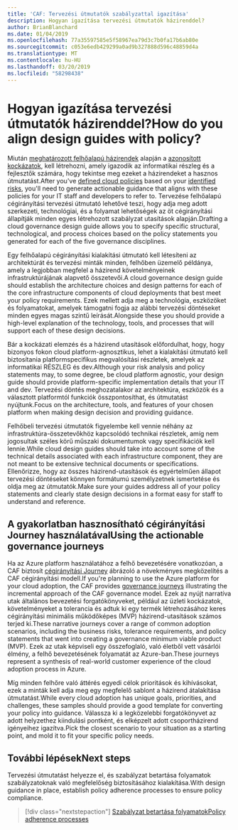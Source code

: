 ```yaml
---
title: 'CAF: Tervezési útmutatók szabályzattal igazítása'
description: Hogyan igazítása tervezési útmutatók házirenddel?
author: BrianBlanchard
ms.date: 01/04/2019
ms.openlocfilehash: 77a35597585e5f58967ea79d3c7b0fa17b6ab80e
ms.sourcegitcommit: c053e6edb429299a0ad9b327888d596c48859d4a
ms.translationtype: MT
ms.contentlocale: hu-HU
ms.lasthandoff: 03/20/2019
ms.locfileid: "58298438"
---
```

<!---
I've established policies. How to help developers adopt these policies?
Draft an architecture design guide.

[Aspirational statement] If you're using Azure, you can use one of ours as a starting point. The choose one of the following 6 as a starting point and mold it to fit your policies.
--->

<!-- markdownlint-disable MD026 -->

# <a name="how-do-you-align-design-guides-with-policy"></a><span data-ttu-id="08ace-103">Hogyan igazítása tervezési útmutatók házirenddel?</span><span class="sxs-lookup"><span data-stu-id="08ace-103">How do you align design guides with policy?</span></span>

<span data-ttu-id="08ace-104">Miután [meghatározott felhőalapú házirendek](define-policy.md) alapján a [azonosított kockázatok](understanding-business-risk.md), kell létrehozni, amely igazodik az informatikai részleg és a fejlesztők számára, hogy tekintse meg ezeket a házirendeket a hasznos útmutatást.</span><span class="sxs-lookup"><span data-stu-id="08ace-104">After you've [defined cloud policies](define-policy.md) based on your [identified risks](understanding-business-risk.md), you'll need to generate actionable guidance that aligns with these policies for your IT staff and developers to refer to.</span></span> <span data-ttu-id="08ace-105">Tervezése felhőalapú cégirányítási tervezési útmutató lehetővé teszi, hogy adja meg adott szerkezeti, technológiai, és a folyamat lehetőségek az öt cégirányítási állapítják minden egyes létrehozott szabályzat utasítások alapján.</span><span class="sxs-lookup"><span data-stu-id="08ace-105">Drafting a cloud governance design guide allows you to specify specific structural, technological, and process choices based on the policy statements you generated for each of the five governance disciplines.</span></span>

<span data-ttu-id="08ace-106">Egy felhőalapú cégirányítási kialakítási útmutató kell létesíteni az architektúrát és tervezési minták minden, felhőben üzemelő példánya, amely a legjobban megfelel a házirend követelményeinek infrastruktúrájának alapvető összetevői.</span><span class="sxs-lookup"><span data-stu-id="08ace-106">A cloud governance design guide should establish the architecture choices and design patterns for each of the core infrastructure components of cloud deployments that best meet your policy requirements.</span></span> <span data-ttu-id="08ace-107">Ezek mellett adja meg a technológia, eszközöket és folyamatokat, amelyek támogatni fogja az alábbi tervezési döntéseket minden egyes magas szintű leírását.</span><span class="sxs-lookup"><span data-stu-id="08ace-107">Alongside these you should provide a high-level explanation of the technology, tools, and processes that will support each of these design decisions.</span></span>

<span data-ttu-id="08ace-108">Bár a kockázati elemzés és a házirend utasítások előfordulhat, hogy, hogy bizonyos fokon cloud platform-agnosztikus, lehet a kialakítási útmutató kell biztosítania platformspecifikus megvalósítási részletek, amelyek az informatikai RÉSZLEG és dev.</span><span class="sxs-lookup"><span data-stu-id="08ace-108">Although your risk analysis and policy statements may, to some degree, be cloud platform agnostic, your design guide should provide platform-specific implementation details that your IT and dev.</span></span> <span data-ttu-id="08ace-109">Tervezési döntés meghozatalakor az architektúra, eszközök és a választott platformtól funkciók összpontosíthat, és útmutatást nyújtunk.</span><span class="sxs-lookup"><span data-stu-id="08ace-109">Focus on the architecture, tools, and features of your chosen platform when making design decision and providing guidance.</span></span>

<span data-ttu-id="08ace-110">Felhőbeli tervezési útmutatók figyelembe kell vennie néhány az infrastruktúra-összetevőkhöz kapcsolódó technikai részletek, amíg nem jogosultak széles körű műszaki dokumentumok vagy specifikációk kell lennie.</span><span class="sxs-lookup"><span data-stu-id="08ace-110">While cloud design guides should take into account some of the technical details associated with each infrastructure component, they are not meant to be extensive technical documents or specifications.</span></span> <span data-ttu-id="08ace-111">Ellenőrizze, hogy az összes házirend-utasítások és egyértelműen állapot tervezési döntéseket könnyen formátumú személyzetnek ismertetése és oldja meg az útmutatók.</span><span class="sxs-lookup"><span data-stu-id="08ace-111">Make sure your guides address all of your policy statements and clearly state design decisions in a format easy for staff to understand and reference.</span></span>

<!-- markdownlint-enable MD033 -->

## <a name="using-the-actionable-governance-journeys"></a><span data-ttu-id="08ace-112">A gyakorlatban hasznosítható cégirányítási Journey használatával</span><span class="sxs-lookup"><span data-stu-id="08ace-112">Using the actionable governance journeys</span></span>

<span data-ttu-id="08ace-113">Ha az Azure platform használatához a felhő bevezetésére vonatkozóan, a CAF biztosít [cégirányítási Journey](../journeys/overview.md) ábrázoló a növekményes megközelítés a CAF cégirányítási modell.</span><span class="sxs-lookup"><span data-stu-id="08ace-113">If you're planning to use the Azure platform for your cloud adoption, the CAF provides [governance journeys](../journeys/overview.md) illustrating the incremental approach of the CAF governance model.</span></span> <span data-ttu-id="08ace-114">Ezek az nyújt narratíva utak általános bevezetési forgatókönyveket, például az üzleti kockázatok, követelményeket a tolerancia és adtuk ki egy termék létrehozásához keres cégirányítási minimális működőképes (MVP) házirend-utasítások számos terjed ki.</span><span class="sxs-lookup"><span data-stu-id="08ace-114">These narrative journeys cover a range of common adoption scenarios, including the business risks, tolerance requirements, and policy statements that went into creating a governance minimum viable product (MVP).</span></span> <span data-ttu-id="08ace-115">Ezek az utak képviseli egy összefoglaló, való életből vett vásárlói élmény, a felhő bevezetésének folyamatát az Azure-ban.</span><span class="sxs-lookup"><span data-stu-id="08ace-115">These journeys represent a synthesis of real-world customer experience of the cloud adoption process in Azure.</span></span>

<span data-ttu-id="08ace-116">Míg minden felhőre való áttérés egyedi célok prioritások és kihívásokat, ezek a minták kell adja meg egy megfelelő sablont a házirend átalakítása útmutatást.</span><span class="sxs-lookup"><span data-stu-id="08ace-116">While every cloud adoption has unique goals, priorities, and challenges, these samples should provide a good template for converting your policy into guidance.</span></span> <span data-ttu-id="08ace-117">Válassza ki a legközelebbi forgatókönyvet az adott helyzethez kiindulási pontként, és elképzelt adott csoportházirend igényeihez igazítva.</span><span class="sxs-lookup"><span data-stu-id="08ace-117">Pick the closest scenario to your situation as a starting point, and mold it to fit your specific policy needs.</span></span>

## <a name="next-steps"></a><span data-ttu-id="08ace-118">További lépések</span><span class="sxs-lookup"><span data-stu-id="08ace-118">Next steps</span></span>

<span data-ttu-id="08ace-119">Tervezési útmutatást helyezze el, és szabályzat betartása folyamatok szabályzatoknak való megfelelőség biztosításához kialakítása.</span><span class="sxs-lookup"><span data-stu-id="08ace-119">With design guidance in place, establish policy adherence processes to ensure policy compliance.</span></span>

> [!div class="nextstepaction"]
> [<span data-ttu-id="08ace-120">Szabályzat betartása folyamatok</span><span class="sxs-lookup"><span data-stu-id="08ace-120">Policy adherence processes</span></span>](processes.md)